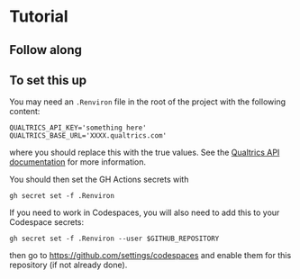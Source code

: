 # Tutorial

## Follow along


## To set this up

You may need an `.Renviron` file in the root of the project with the following content:

```
QUALTRICS_API_KEY='something here'
QUALTRICS_BASE_URL='XXXX.qualtrics.com'
```

where you should replace this with the true values. See the [Qualtrics API documentation](https://www.qualtrics.com/support/integrations/api-integration/overview/) for more information.

You should then set the GH Actions secrets with

```
gh secret set -f .Renviron
```

If you need to work in Codespaces, you will also need to add this to your Codespace secrets:

```
gh secret set -f .Renviron --user $GITHUB_REPOSITORY
```

then go to <https://github.com/settings/codespaces> and enable them for this repository (if not already done).
